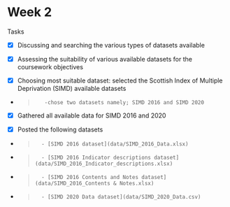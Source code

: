 # Week 2

Tasks

- [x] Discussing and searching the various types of datasets available

- [x] Assessing the suitability of various available datasets for the coursework objectives

- [x] Choosing most suitable dataset: selected the Scottish Index of Multiple Deprivation (SIMD) available datasets

- >        -chose two datasets namely; SIMD 2016 and SIMD 2020

- [x] Gathered all available data for SIMD 2016 and 2020

- [x] Posted the following datasets

- >       - [SIMD 2016 dataset](data/SIMD_2016_Data.xlsx)
- >       - [SIMD 2016 Indicator descriptions dataset](data/SIMD_2016_Indicator_descriptions.xlsx)
- >       - [SIMD 2016 Contents and Notes dataset](data/SIMD_2016_Contents & Notes.xlsx)
- >       - [SIMD 2020 Data dataset](data/SIMD_2020_Data.csv)
